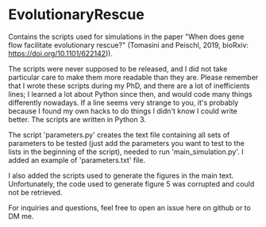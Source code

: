 # EvolutionaryRescue
Contains the scripts used for simulations in the paper "When does gene flow facilitate evolutionary rescue?" (Tomasini and Peischl, 2019, bioRxiv: https://doi.org/10.1101/622142)).

The scripts were never supposed to be released, and I did not take particular care to make them more readable than they are. Please remember that I wrote these scripts during my PhD, and there are a lot of inefficients lines; I learned a lot about Python since then, and would code many things differently nowadays. If a line seems very strange to you, it's probably because I found my own hacks to do things I didn't know I could write better. The scripts are written in Python 3. 

The script 'parameters.py' creates the text file containing all sets of parameters to be tested (just add the parameters you want to test to the lists in the beginning of the script), needed to run 'main_simulation.py'. I added an example of 'parameters.txt' file.  

I also added the scripts used to generate the figures in the main text. Unfortunately, the code used to generate figure 5 was corrupted and could not be retrieved.

For inquiries and questions, feel free to open an issue here on github or to DM me.
